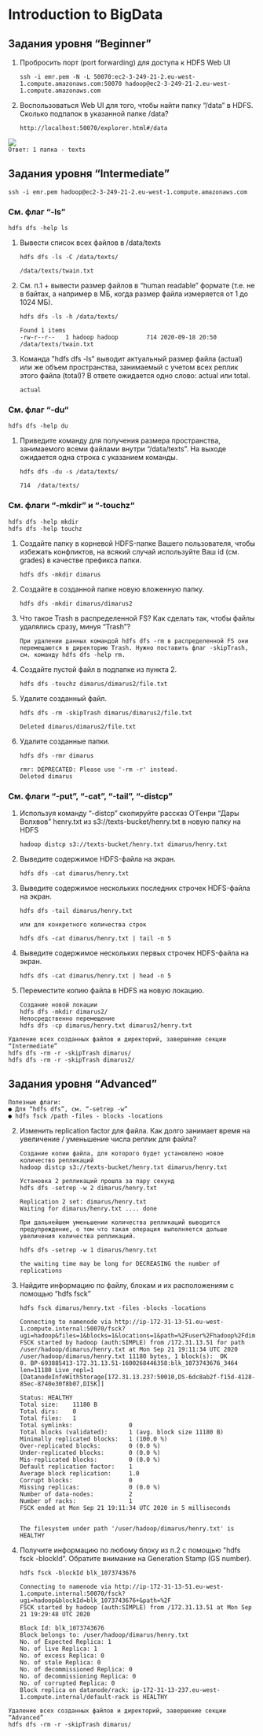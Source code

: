 # Introduction to BigData

## Задания уровня “Beginner”  

1) Пробросить порт (port forwarding) для доступа к HDFS Web UI  
    ```
    ssh -i emr.pem -N -L 50070:ec2-3-249-21-2.eu-west-1.compute.amazonaws.com:50070 hadoop@ec2-3-249-21-2.eu-west-1.compute.amazonaws.com  
    ```
2) Воспользоваться Web UI для того, чтобы найти папку “/data” в HDFS. Сколько подпапок в указанной папке /data?  
    ```
    http://localhost:50070/explorer.html#/data  
    ```
![](beginner_1.png)  
    ```
    Ответ: 1 папка - texts  
    ```

## Задания уровня “Intermediate”

```
ssh -i emr.pem hadoop@ec2-3-249-21-2.eu-west-1.compute.amazonaws.com
```
###  См. флаг “-ls”  
```
hdfs dfs -help ls
```
1. Вывести список всех файлов в /data/texts  
    ```
    hdfs dfs -ls -C /data/texts/  

    /data/texts/twain.txt  
    ```
2. См. п.1 + вывести размер файлов в “human readable” формате (т.е. не в байтах, а например в МБ, когда
размер файла измеряется от 1 до 1024 МБ).  
    ```
    hdfs dfs -ls -h /data/texts/  

    Found 1 items  
    -rw-r--r--   1 hadoop hadoop        714 2020-09-18 20:50 /data/texts/twain.txt  
    ```
3. Команда "hdfs dfs -ls" выводит актуальный размер файла (actual) или же объем пространства, занимаемый с
учетом всех реплик этого файла (total)? В ответе ожидается одно слово: actual или total.  
    ```
    actual  
    ```
### См. флаг “-du“

```
hdfs dfs -help du  
```
1. Приведите команду для получения размера пространства, занимаемого всеми файлами внутри
“/data/texts”. На выходе ожидается одна строка с указанием команды.  
    ```
    hdfs dfs -du -s /data/texts/  

    714  /data/texts/  
    ```

### См. флаги “-mkdir” и “-touchz“

```
hdfs dfs -help mkdir  
hdfs dfs -help touchz  
```
1. Создайте папку в корневой HDFS-папке Вашего пользователя, чтобы избежать конфликтов, на всякий
случай используйте Ваш id (см. grades) в качестве префикса папки.  
    ```
    hdfs dfs -mkdir dimarus  
    ```
2. Создайте в созданной папке новую вложенную папку.  
    ```
    hdfs dfs -mkdir dimarus/dimarus2  
    ```
3. Что такое Trash в распределенной FS? Как сделать так, чтобы файлы удалялись сразу, минуя “Trash”?  
    ```
   При удалении данных командой hdfs dfs -rm в распределенной FS они перемещаются в директорию Trash. Нужно поставить флаг -skipTrash, см. команду hdfs dfs -help rm.  
    ```
4. Создайте пустой файл в подпапке из пункта 2.  
    ```
    hdfs dfs -touchz dimarus/dimarus2/file.txt  
    ```
5. Удалите созданный файл.  
    ```
    hdfs dfs -rm -skipTrash dimarus/dimarus2/file.txt  

    Deleted dimarus/dimarus2/file.txt  
    ```
6. Удалите созданные папки.  
    ```
    hdfs dfs -rmr dimarus  

    rmr: DEPRECATED: Please use '-rm -r' instead.  
    Deleted dimarus  
    ```

### См. флаги “-put”, “-cat”, “-tail”, “-distcp”

1. Используя команду “-distcp” скопируйте рассказ О’Генри “Дары Волхвов” henry.txt из
s3://texts-bucket/henry.txt в новую папку на HDFS  
    ```
    hadoop distcp s3://texts-bucket/henry.txt dimarus/henry.txt  
    ```
2. Выведите содержимое HDFS-файла на экран.  
    ```
    hdfs dfs -cat dimarus/henry.txt  
    ```
3. Выведите содержимое нескольких последних строчек HDFS-файла на экран.  
    ```
    hdfs dfs -tail dimarus/henry.txt  

    или для конкретного количества строк  

    hdfs dfs -cat dimarus/henry.txt | tail -n 5  
    ```
4. Выведите содержимое нескольких первых строчек HDFS-файла на экран.  
    ```
    hdfs dfs -cat dimarus/henry.txt | head -n 5  
    ```
5. Переместите копию файла в HDFS на новую локацию.  
    ```
    Создание новой локации  
    hdfs dfs -mkdir dimarus2/  
    Непосредственно перемещение  
    hdfs dfs -cp dimarus/henry.txt dimarus2/henry.txt  
    ```  

```
Удаление всех созданных файлов и директорий, завершение секции “Intermediate”  
hdfs dfs -rm -r -skipTrash dimarus/  
hdfs dfs -rm -r -skipTrash dimarus2/  
```

## Задания уровня “Advanced”

```
Полезные флаги:  
● Для “hdfs dfs”, см. “-setrep -w”  
● hdfs fsck /path -files - blocks -locations  
```
2. Изменить replication factor для файла. Как долго занимает время на увеличение /
уменьшение числа реплик для файла?  
    ```
    Создание копии файла, для которого будет установлено новое количество репликаций  
    hadoop distcp s3://texts-bucket/henry.txt dimarus/henry.txt  

    Установка 2 репликаций прошла за пару секунд  
    hdfs dfs -setrep -w 2 dimarus/henry.txt  

    Replication 2 set: dimarus/henry.txt  
    Waiting for dimarus/henry.txt .... done    

    При дальнейшем уменьшении количества репликаций выводится предупреждение, о том что такая операция выполняется дольше увеличения количества репликаций.  

    hdfs dfs -setrep -w 1 dimarus/henry.txt  

    the waiting time may be long for DECREASING the number of replications
    ```
3. Найдите информацию по файлу, блокам и их расположениям с помощью “hdfs fsck”  
    ```
    hdfs fsck dimarus/henry.txt -files -blocks -locations  

    Connecting to namenode via http://ip-172-31-13-51.eu-west-1.compute.internal:50070/fsck?ugi=hadoop&files=1&blocks=1&locations=1&path=%2Fuser%2Fhadoop%2Fdimarus%2Fhenry.txt
    FSCK started by hadoop (auth:SIMPLE) from /172.31.13.51 for path /user/hadoop/dimarus/henry.txt at Mon Sep 21 19:11:34 UTC 2020
    /user/hadoop/dimarus/henry.txt 11180 bytes, 1 block(s):  OK
    0. BP-693885413-172.31.13.51-1600268446358:blk_1073743676_3464 len=11180 Live_repl=1 [DatanodeInfoWithStorage[172.31.13.237:50010,DS-6dc8ab2f-f15d-4128-85ec-8740e30f8b07,DISK]]

    Status: HEALTHY
    Total size:    11180 B
    Total dirs:    0
    Total files:   1
    Total symlinks:                0
    Total blocks (validated):      1 (avg. block size 11180 B)
    Minimally replicated blocks:   1 (100.0 %)
    Over-replicated blocks:        0 (0.0 %)
    Under-replicated blocks:       0 (0.0 %)
    Mis-replicated blocks:         0 (0.0 %)
    Default replication factor:    1
    Average block replication:     1.0
    Corrupt blocks:                0
    Missing replicas:              0 (0.0 %)
    Number of data-nodes:          2
    Number of racks:               1
    FSCK ended at Mon Sep 21 19:11:34 UTC 2020 in 5 milliseconds


    The filesystem under path '/user/hadoop/dimarus/henry.txt' is HEALTHY  
    ```
4. Получите информацию по любому блоку из п.2 с помощью "hdfs fsck -blockId”.
Обратите внимание на Generation Stamp (GS number).  
    ```
    hdfs fsck -blockId blk_1073743676  

    Connecting to namenode via http://ip-172-31-13-51.eu-west-1.compute.internal:50070/fsck?ugi=hadoop&blockId=blk_1073743676+&path=%2F
    FSCK started by hadoop (auth:SIMPLE) from /172.31.13.51 at Mon Sep 21 19:29:48 UTC 2020

    Block Id: blk_1073743676
    Block belongs to: /user/hadoop/dimarus/henry.txt
    No. of Expected Replica: 1
    No. of live Replica: 1
    No. of excess Replica: 0
    No. of stale Replica: 0
    No. of decommissioned Replica: 0
    No. of decommissioning Replica: 0
    No. of corrupted Replica: 0
    Block replica on datanode/rack: ip-172-31-13-237.eu-west-1.compute.internal/default-rack is HEALTHY
    ```  

```
Удаление всех созданных файлов и директорий, завершение секции “Advanced”  
hdfs dfs -rm -r -skipTrash dimarus/  
```
